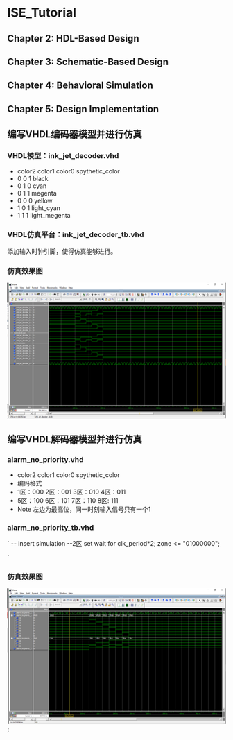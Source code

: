 # ISE_Tutorial
## Chapter 2: HDL-Based Design
## Chapter 3: Schematic-Based Design
## Chapter 4: Behavioral Simulation
## Chapter 5: Design Implementation

## 编写VHDL编码器模型并进行仿真
### VHDL模型：ink_jet_decoder.vhd  
* color2 color1 color0   spythetic_color
*   0      0       1        black
*   0      1       0        cyan
*   0      1       1        megenta
*   0      0       0        yellow
*   1      0       1        light_cyan
*   1      1       1        light_megenta
### VHDL仿真平台：ink_jet_decoder_tb.vhd
添加输入时钟引脚，使得仿真能够进行。
### 仿真效果图
![仿真效果图](https://github.com/Twsa/ISE_Tutorial/blob/master/MyVHDLTest/graphic/ink_jet_graphic.png)

## 编写VHDL解码器模型并进行仿真
### alarm_no_priority.vhd  
* color2 color1 color0   spythetic_color
* 编码格式
* 1区：000  2区：001  3区：010  4区：011
* 5区：100  6区：101  7区：110  8区: 111   
* Note 左边为最高位，同一时刻输入信号只有一个1
### alarm_no_priority_tb.vhd
`
       -- insert simulation
	   --2区 set
       wait for clk_period*2;
		 zone <= "01000000";

`
### 仿真效果图
![仿真效果图](https://github.com/Twsa/ISE_Tutorial/blob/master/MyVHDLTest/graphic/alarm_no_priority.png);